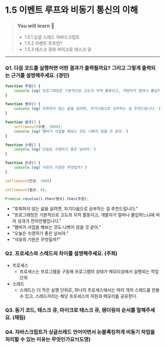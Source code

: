 # 1.5 이벤트 루프와 비동기 통신의 이해

> ### You will learn 🤔
>- 1.5.1 싱글 스레드 자바스크립트
>- 1.5.2 이벤트 루프란?
>- 1.5.3 태스크 큐와 마이크로 태스크 큐

---

### Q1. 다음 코드를 실행하면 어떤 결과가 출력될까요? 그리고 그렇게 출력되는 근거를 설명해주세요. (경민)
```javascript
function 주원() {
    console.log('프로그래밍은 기본적으로 고도의 지적 활동이고, 개발자가 얼마나 몰입하느냐에 따라 성과가 천차만별입니다.')
}

function 병규() {
    console.log('후회하지 않는 삶을 살려면, 자기다움으로 승부하는 걸 추천드립니다.')
}

function 범규() {
    setTimeout(수영, 3000);
    console.log('햄버거 사업을 해보는 것도 나쁘지 않을 것 같아.')
}

function 수영() {
    console.log('오늘은 수영하기 좋은 날씨야.')
}

function 민규() {
    console.log('석유의 기원은 무엇일까?')
}

setTimeout(민규, 3000)

setTimeout(범규, 0);

Promise.resolve().then(병규).then(주원);
```
- "후회하지 않는 삶을 살려면, 자기다움으로 승부하는 걸 추천드립니다."
- "프로그래밍은 기본적으로 고도의 지적 활동이고, 개발자가 얼마나 몰입하느냐에 따라 성과가 천차만별입니다."
- "햄버거 사업을 해보는 것도 나쁘지 않을 것 같아."
- "오늘은 수영하기 좋은 날씨야."
- "석유의 기원은 무엇일까?"

### Q2. 프로세스와 스레드의 차이를 설명해주세요. (주희)
- 프로세스
  - 프로세스는 프로그램을 구동해 프로그램의 상태가 메모리상에서 실행되는 작업 단위
- 스레드
  - 스레드는 더 작은 실행 단위로, 하나의 프로세스에서는 여러 개의 스레드를 만들 수 있고, 스레드끼리는 해당 프로세스의 자원과 메모리를 공유한다.

### Q3. 동기 코드, 태스크 큐, 마이크로 태스크 큐, 렌더링의 순서를 말해주세요. (채림)
### Q4. 자바스크립트가 싱글쓰레드 언어이면서 논블록킹하게 비동기 작업을 처리할 수 있는 이유는 무엇인가요?(도영)